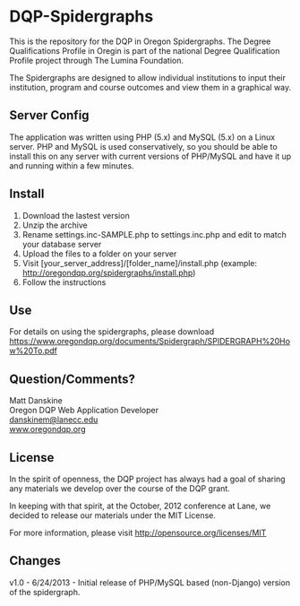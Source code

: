 DQP-Spidergraphs
================

This is the repository for the DQP in Oregon Spidergraphs.  The Degree Qualifications Profile in Oregin is part of the national
Degree Qualification Profile project through The Lumina Foundation.

The Spidergraphs are designed to allow individual institutions to input their institution, program and course
outcomes and view them in a graphical way.
  
## Server Config ##
The application was written using PHP (5.x) and MySQL (5.x) on a Linux server.  PHP and MySQL is used conservatively, so you
should be able to install this on any server with current versions of PHP/MySQL and have it up and running within a few minutes.

## Install ##
1. Download the lastest version
2. Unzip the archive
3. Rename settings.inc-SAMPLE.php to settings.inc.php and edit to match your database server
4. Upload the files to a folder on your server
5. Visit [your_server_address]/[folder_name]/install.php (example: http://oregondqp.org/spidergraphs/install.php)
6. Follow the instructions

## Use ##
For details on using the spidergraphs, please download https://www.oregondqp.org/documents/Spidergraph/SPIDERGRAPH%20How%20To.pdf

## Question/Comments? ##
Matt Danskine  
Oregon DQP Web Application Developer  
danskinem@lanecc.edu  
www.oregondqp.org

## License ##
In the spirit of openness, the DQP project has always had a goal of sharing any materials we develop over the course of the DQP grant. 

In keeping with that spirit, at the October, 2012 conference at Lane, we decided to release our materials under the MIT License.  

For more information, please visit http://opensource.org/licenses/MIT

## Changes ##
v1.0 - 6/24/2013 - Initial release of PHP/MySQL based (non-Django) version of the spidergraph.
